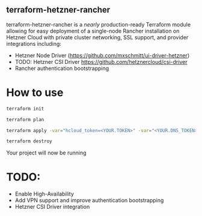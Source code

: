 ## terraform-hetzner-rancher

terraform-hetzner-rancher is a *nearly* production-ready Terraform module allowing for easy deployment of a single-node Rancher installation
on Hetzner Cloud with private cluster networking, SSL support, and provider integrations including:
* Hetzner Node Driver (https://github.com/mxschmitt/ui-driver-hetzner)
* TODO: Hetzner CSI Driver https://github.com/hetznercloud/csi-driver
* Rancher authentication bootstrapping

# How to use
```bash
terraform init
```
```bash
terraform plan
```
```bash
terraform apply -var="hcloud_token=<YOUR.TOKEN>" -var="<YOUR.DNS_TOKEN>" -var="dns_zone=<EXAMPLE.COM>" -var="rancher_host_name=rancher" -var="enable_backups=false"
```
```bash
terraform destroy
```

Your project will now be running 

# TODO:
* Enable High-Availability
* Add VPN support and improve authentication bootstrapping
* Hetzner CSI Driver integration



